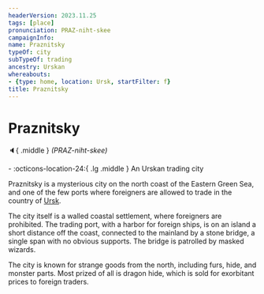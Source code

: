 ```yaml
---
headerVersion: 2023.11.25
tags: [place]
pronunciation: PRAZ-niht-skee
campaignInfo:
name: Praznitsky
typeOf: city
subTypeOf: trading
ancestry: Urskan
whereabouts:
- {type: home, location: Ursk, startFilter: f}
title: Praznitsky
---
```

# Praznitsky
:speaker:{ .middle } *(PRAZ-niht-skee)*  
<div class="grid cards ext-narrow-margin ext-one-column" markdown>
-    :octicons-location-24:{ .lg .middle } An Urskan trading city  
</div>


Praznitsky is a mysterious city on the north coast of the Eastern Green Sea, and one of the few ports where foreigners are allowed to trade in the country of [Ursk](<./ursk.md>). 

The city itself is a walled coastal settlement, where foreigners are prohibited. The trading port, with a harbor for foreign ships, is on an island a short distance off the coast, connected to the mainland by a stone bridge, a single span with no obvious supports. The bridge is patrolled by masked wizards. 

The city is known for strange goods from the north, including furs, hide, and monster parts. Most prized of all is dragon hide, which is sold for exorbitant prices to foreign traders. 

